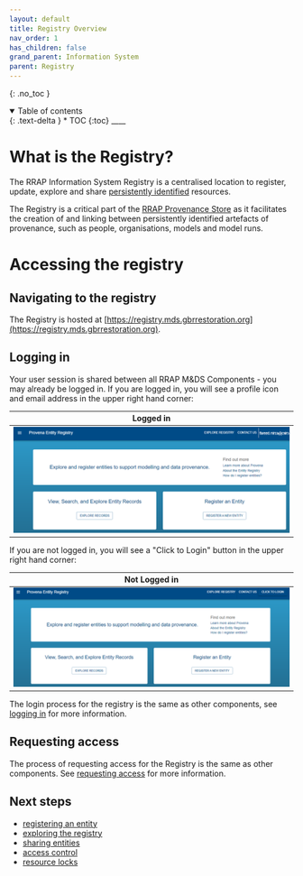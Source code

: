 ```yaml
---
layout: default
title: Registry Overview
nav_order: 1
has_children: false
grand_parent: Information System
parent: Registry
---
```


{: .no_toc }

<details  open markdown="block">
  <summary>
    Table of contents
  </summary>
{: .text-delta }
* TOC
{:toc}
____
</details>

# What is the Registry?

The RRAP Information System Registry is a centralised location to register, update, explore and share [persistently identified](../../digital-object-identifiers.html) resources.

The Registry is a critical part of the [RRAP Provenance Store](../index.html) as it facilitates the creation of and linking between persistently identified artefacts of provenance, such as people, organisations, models and model runs.

# Accessing the registry

## Navigating to the registry

The Registry is hosted at [https://registry.mds.gbrrestoration.org](https://registry.mds.gbrrestoration.org).

## Logging in

Your user session is shared between all RRAP M&DS Components - you may already be logged in. If you are logged in, you will see a profile icon and email address in the upper right hand corner:

|                                      Logged in                                       |
| :----------------------------------------------------------------------------------: |
| <img src="../../assets/images/registry/logged_in.png" alt="drawing" width="800"/> |

If you are not logged in, you will see a "Click to Login" button in the upper right hand corner:

|                                      Not Logged in                                       |
| :--------------------------------------------------------------------------------------: |
| <img src="../../assets/images/registry/not_logged_in.png" alt="drawing" width="800"/> |

The login process for the registry is the same as other components, see [logging in](../../getting-started-is/logging-in.html) for more information.

## Requesting access

The process of requesting access for the Registry is the same as other components. See [requesting access](../../getting-started-is/requesting-access-is.html) for more information.

## Next steps

-   [registering an entity](./registering_and_updating.html)
-   [exploring the registry](./exploring_the_registry.html)
-   [sharing entities](./sharing_an_entity.html)
-   [access control](./access-control)
-   [resource locks](./resource_lock)
